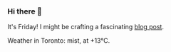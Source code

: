 ### Hi there :wave:

It's Friday! I might be crafting a fascinating [blog post](https://benjaminwuethrich.dev).

Weather in Toronto: mist, at +13°C.

